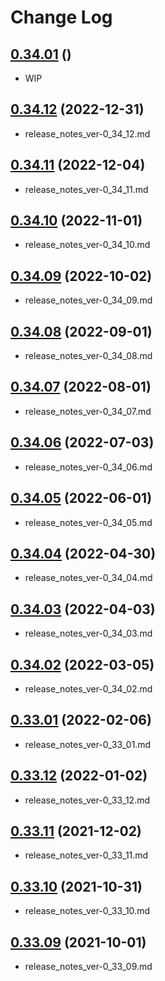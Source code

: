 # Change Log

## [0.34.01]() ()

* WIP

## [0.34.12](https://gist.github.com/mabubu0203/5fe6ec1ab7887e051a97e43da36c1cd6) (2022-12-31)

* release_notes_ver-0_34_12.md

## [0.34.11](https://gist.github.com/mabubu0203/7a4270ee36454482c7992cc5bb57ee53) (2022-12-04)

* release_notes_ver-0_34_11.md

## [0.34.10](https://gist.github.com/mabubu0203/a4902acb305630175167235a466337e2) (2022-11-01)

* release_notes_ver-0_34_10.md

## [0.34.09](https://gist.github.com/mabubu0203/f7c74ae6f54574865f266612cf18d111) (2022-10-02)

* release_notes_ver-0_34_09.md

## [0.34.08](https://gist.github.com/mabubu0203/a17b73b92c04f40076e64b3cc02bf192) (2022-09-01)

* release_notes_ver-0_34_08.md

## [0.34.07](https://gist.github.com/mabubu0203/0e20c74cb75f58a7e28457316d9a0064) (2022-08-01)

* release_notes_ver-0_34_07.md

## [0.34.06](https://gist.github.com/mabubu0203/943a57654c759f7e29ea7dc69b489eb3) (2022-07-03)

* release_notes_ver-0_34_06.md

## [0.34.05](https://gist.github.com/mabubu0203/bb72c14b351f75cb8d7aa6257f494405) (2022-06-01)

* release_notes_ver-0_34_05.md

## [0.34.04](https://gist.github.com/mabubu0203/3d34a94c4abbf7dff148adfee8a22d79) (2022-04-30)

* release_notes_ver-0_34_04.md

## [0.34.03](https://gist.github.com/mabubu0203/c9001f068a56ab6e938773c4c254702a) (2022-04-03)

* release_notes_ver-0_34_03.md

## [0.34.02](https://gist.github.com/mabubu0203/94c210b83471af77bd8ba59c4d1daa53) (2022-03-05)

* release_notes_ver-0_34_02.md

## [0.33.01](https://gist.github.com/mabubu0203/6dabae07af24ffc7229b2369f571e08d) (2022-02-06)

* release_notes_ver-0_33_01.md

## [0.33.12](https://gist.github.com/mabubu0203/502cf01baccfb5f1a603ed19c13bf7f8) (2022-01-02)

* release_notes_ver-0_33_12.md

## [0.33.11](https://gist.github.com/mabubu0203/b5b121e8e8288a2cf66cb37c3564c161) (2021-12-02)

* release_notes_ver-0_33_11.md

## [0.33.10](https://gist.github.com/mabubu0203/9086d72e95c6d6b915382b909dd4b4c9) (2021-10-31)

* release_notes_ver-0_33_10.md

## [0.33.09](https://gist.github.com/mabubu0203/20d911ae079385bf38aab83d83051d8c) (2021-10-01)

* release_notes_ver-0_33_09.md
